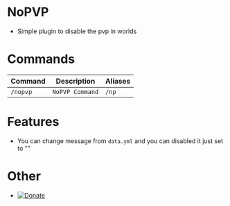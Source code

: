 # NoPVP
- Simple plugin to disable the pvp in worlds

# Commands
Command | Description | Aliases
--- | --- | ---
`/nopvp` | `NoPVP Command` | `/np`

# Features
- You can change message from ```data.yml``` and you can disabled it just set to ""

# Other

- [![Donate](https://img.shields.io/badge/donate-Paypal-yellow.svg?style=flat-square)](https://paypal.me/Laith113)
